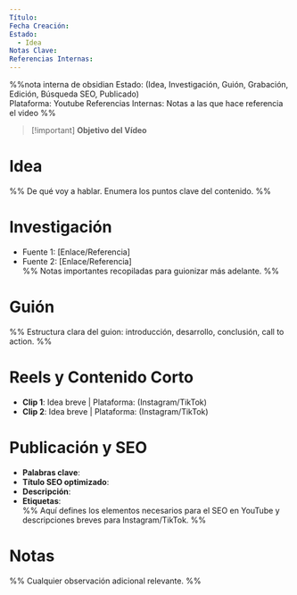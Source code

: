 ```yaml
---
Título: 
Fecha Creación: 
Estado:
  - Idea
Notas Clave: 
Referencias Internas:
---
```


%%nota interna de obsidian
Estado: (Idea, Investigación, Guión, Grabación, Edición, Búsqueda SEO, Publicado)  
Plataforma:  Youtube
Referencias Internas: Notas a las que hace referencia el video
%%


> [!important] **Objetivo del Vídeo**  
> 

# Idea  
%% De qué voy a hablar. Enumera los puntos clave del contenido. %%

# Investigación  
- Fuente 1: [Enlace/Referencia]  
- Fuente 2: [Enlace/Referencia]  
%% Notas importantes recopiladas para guionizar más adelante. %%

# Guión  
%% Estructura clara del guion: introducción, desarrollo, conclusión, call to action. %%

# Reels y Contenido Corto  
- **Clip 1**: Idea breve | Plataforma: (Instagram/TikTok)  
- **Clip 2**: Idea breve | Plataforma: (Instagram/TikTok)  

# Publicación y SEO  
- **Palabras clave**:  
- **Título SEO optimizado**:  
- **Descripción**:  
- **Etiquetas**:  
%% Aquí defines los elementos necesarios para el SEO en YouTube y descripciones breves para Instagram/TikTok. %%

# Notas  
%% Cualquier observación adicional relevante. %%
